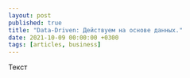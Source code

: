 ```yaml
---
layout: post
published: true
title: "Data-Driven: Действуем на основе данных."
date: 2021-10-09 00:00:00 +0300
tags: [articles, business]
---
```


Текст
